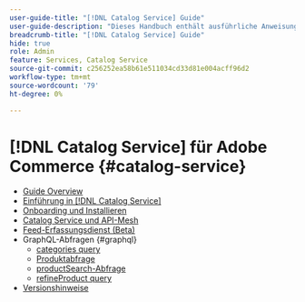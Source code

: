 ```yaml
---
user-guide-title: "[!DNL Catalog Service] Guide"
user-guide-description: "Dieses Handbuch enthält ausführliche Anweisungen zur Verwendung von [!DNL Catalog Service] für Adobe Commerce."
breadcrumb-title: "[!DNL Catalog Service] Guide"
hide: true
role: Admin
feature: Services, Catalog Service
source-git-commit: c256252ea58b61e511034cd33d81e004acff96d2
workflow-type: tm+mt
source-wordcount: '79'
ht-degree: 0%

---
```


# [!DNL Catalog Service] für Adobe Commerce {#catalog-service}

- [Guide Overview](guide-overview.md)
- [Einführung in [!DNL Catalog Service]](overview.md)
- [Onboarding und Installieren](installation.md)
- [Catalog Service und API-Mesh](mesh.md)
- [Feed-Erfassungsdienst (Beta)](feed-ingestion.md)
- GraphQL-Abfragen {#graphql}
   - [categories query](https://developer.adobe.com/commerce/webapi/graphql/schema/catalog-service/queries/categories/)
   - [Produktabfrage](https://developer.adobe.com/commerce/webapi/graphql/schema/catalog-service/queries/products/)
   - [productSearch-Abfrage](https://developer.adobe.com/commerce/webapi/graphql/schema/catalog-service/queries/product-search/)
   - [refineProduct query](https://developer.adobe.com/commerce/webapi/graphql/schema/catalog-service/queries/refine-product/)
- [Versionshinweise](release-notes.md)
